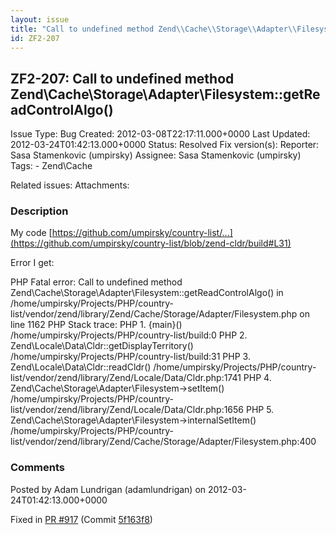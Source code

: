 ```yaml
---
layout: issue
title: "Call to undefined method Zend\\Cache\\Storage\\Adapter\\Filesystem::getReadControlAlgo()"
id: ZF2-207
---
```


ZF2-207: Call to undefined method Zend\\Cache\\Storage\\Adapter\\Filesystem::getReadControlAlgo()
-------------------------------------------------------------------------------------------------

 Issue Type: Bug Created: 2012-03-08T22:17:11.000+0000 Last Updated: 2012-03-24T01:42:13.000+0000 Status: Resolved Fix version(s): 
 Reporter:  Sasa Stamenkovic (umpirsky)  Assignee:  Sasa Stamenkovic (umpirsky)  Tags: - Zend\\Cache
 
 Related issues: 
 Attachments: 
### Description

My code [https://github.com/umpirsky/country-list/…](https://github.com/umpirsky/country-list/blob/zend-cldr/build#L31)

Error I get:

PHP Fatal error: Call to undefined method Zend\\Cache\\Storage\\Adapter\\Filesystem::getReadControlAlgo() in /home/umpirsky/Projects/PHP/country-list/vendor/zend/library/Zend/Cache/Storage/Adapter/Filesystem.php on line 1162 PHP Stack trace: PHP 1. {main}() /home/umpirsky/Projects/PHP/country-list/build:0 PHP 2. Zend\\Locale\\Data\\Cldr::getDisplayTerritory() /home/umpirsky/Projects/PHP/country-list/build:31 PHP 3. Zend\\Locale\\Data\\Cldr::readCldr() /home/umpirsky/Projects/PHP/country-list/vendor/zend/library/Zend/Locale/Data/Cldr.php:1741 PHP 4. Zend\\Cache\\Storage\\Adapter\\Filesystem->setItem() /home/umpirsky/Projects/PHP/country-list/vendor/zend/library/Zend/Locale/Data/Cldr.php:1656 PHP 5. Zend\\Cache\\Storage\\Adapter\\Filesystem->internalSetItem() /home/umpirsky/Projects/PHP/country-list/vendor/zend/library/Zend/Cache/Storage/Adapter/Filesystem.php:400

 

 

### Comments

Posted by Adam Lundrigan (adamlundrigan) on 2012-03-24T01:42:13.000+0000

Fixed in [PR #917](https://github.com/zendframework/zf2/pull/917) (Commit [5f163f8](https://github.com/zendframework/zf2/commit/5f163f8))

 

 